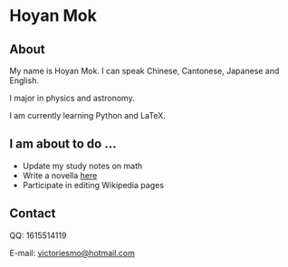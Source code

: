 # Hoyan Mok

## About

My name is Hoyan Mok. I can speak Chinese, Cantonese, Japanese and English. 

I major in physics and astronomy.

I am currently learning Python and LaTeX.

## I am about to do ...

* Update my study notes on math
* Write a novella [here](https://victoriesmo.hatenablog.com/)
* Participate in editing Wikipedia pages

## Contact
QQ: 1615514119

E-mail: victoriesmo@hotmail.com


